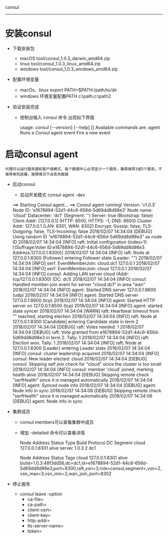 consul

---

# 安装consul

- 下载安装包
    - macOS tool/consul_1.0.3_darwin_amd64.zip
    - linux tool/consul_1.0.3_linux_amd64.zip
    - windows tool/consul_1.0.3_windows_amd64.zip

- 配置环境变量
    - macOs、linux export PATH=$PATH:/path/to/dir 
    - windows 环境变量配置PATH c:\path;c:\path2
    
- 验证安装完成
    - 控制台输入 consul 命令 出现如下界面
        
        usage: consul [--version] [--help] <command> [<args>]
        Available commands are:
        agent          Runs a Consul agent
        event          Fire a new event
        
# 启动consul agent

    代理可以运行服务器和客户端模式，每个数据中心必须至少一个服务，集群推荐3或5个服务。不推荐单机部署，故障情况下会丢失数据

- 启动consul
    - 启动开发模式 consul agent -dev
   
    ==> Starting Consul agent...
    ==> Consul agent running!
           Version: 'v1.0.3'
           Node ID: 'e1678894-52d1-44c6-656d-5d69dd8d98e3'
         Node name: 'cloud'
        Datacenter: 'dc1' (Segment: '<all>')
            Server: true (Bootstrap: false)
       Client Addr: [127.0.0.1] (HTTP: 8500, HTTPS: -1, DNS: 8600)
      Cluster Addr: 127.0.0.1 (LAN: 8301, WAN: 8302)
           Encrypt: Gossip: false, TLS-Outgoing: false, TLS-Incoming: false
        2018/02/07 14:34:04 [DEBUG] Using random ID "e1678894-52d1-44c6-656d-5d69dd8d98e3" as node ID
        2018/02/07 14:34:04 [INFO] raft: Initial configuration (index=1): [{Suffrage:Voter ID:e1678894-52d1-44c6-656d-5d69dd8d98e3 Address:127.0.0.1:8300}]
        2018/02/07 14:34:04 [INFO] raft: Node at 127.0.0.1:8300 [Follower] entering Follower state (Leader: "")
        2018/02/07 14:34:04 [INFO] serf: EventMemberJoin: cloud.dc1 127.0.0.1
        2018/02/07 14:34:04 [INFO] serf: EventMemberJoin: cloud 127.0.0.1
        2018/02/07 14:34:04 [INFO] consul: Adding LAN server cloud (Addr: tcp/127.0.0.1:8300) (DC: dc1)
        2018/02/07 14:34:04 [INFO] consul: Handled member-join event for server "cloud.dc1" in area "wan"
        2018/02/07 14:34:04 [INFO] agent: Started DNS server 127.0.0.1:8600 (udp)
        2018/02/07 14:34:04 [INFO] agent: Started DNS server 127.0.0.1:8600 (tcp)
        2018/02/07 14:34:04 [INFO] agent: Started HTTP server on 127.0.0.1:8500 (tcp)
        2018/02/07 14:34:04 [INFO] agent: started state syncer
        2018/02/07 14:34:04 [WARN] raft: Heartbeat timeout from "" reached, starting election
        2018/02/07 14:34:04 [INFO] raft: Node at 127.0.0.1:8300 [Candidate] entering Candidate state in term 2
        2018/02/07 14:34:04 [DEBUG] raft: Votes needed: 1
        2018/02/07 14:34:04 [DEBUG] raft: Vote granted from e1678894-52d1-44c6-656d-5d69dd8d98e3 in term 2. Tally: 1
        2018/02/07 14:34:04 [INFO] raft: Election won. Tally: 1
        2018/02/07 14:34:04 [INFO] raft: Node at 127.0.0.1:8300 [Leader] entering Leader state
        2018/02/07 14:34:04 [INFO] consul: cluster leadership acquired
        2018/02/07 14:34:04 [INFO] consul: New leader elected: cloud
        2018/02/07 14:34:04 [DEBUG] consul: Skipping self join check for "cloud" since the cluster is too small
        2018/02/07 14:34:04 [INFO] consul: member 'cloud' joined, marking health alive
        2018/02/07 14:34:04 [DEBUG] Skipping remote check "serfHealth" since it is managed automatically
        2018/02/07 14:34:04 [INFO] agent: Synced node info
        2018/02/07 14:34:04 [DEBUG] agent: Node info in sync
        2018/02/07 14:34:06 [DEBUG] Skipping remote check "serfHealth" since it is managed automatically
        2018/02/07 14:34:06 [DEBUG] agent: Node info in sync

- 集群成员
    - consul members可以查看集群中成员
    - 增加 -detailed 命令可以查看详情
        
        Node   Address         Status  Type    Build  Protocol  DC   Segment
        cloud  127.0.0.1:8301  alive   server  1.0.3  2         dc1  <all>
    
        Node   Address         Status  Tags
        cloud  127.0.0.1:8301  alive   build=1.0.3:48f3dd56,dc=dc1,id=e1678894-52d1-44c6-656d-5d69dd8d98e3,port=8300,raft_vsn=3,role=consul,segment=<all>,vsn=2,vsn_max=3,vsn_min=2,wan_join_port=8302
    
- 停止服务
    - consul leave -option
        - ca-file=<value>
        - ca-path=<value>
        - client-cert=<value> 
        - client-key=<value> 
        - http-addr=<addr>
        - tls-server-name=<value>
        - token=<value>